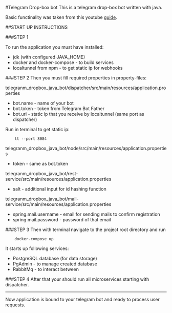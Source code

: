 #Telegram Drop-box bot
This is a telegram drop-box bot written with java.

Basic functinality was taken from this youtube [guide](https://youtube.com/playlist?list=PLV_4DSIw2vvI3_a6L_z5AlNaIdFNqQlW2).

##START UP INSTRUCTIONS

###STEP 1

To run the application you must have installed:
* jdk (with configured JAVA_HOME) 
* docker and docker-compose - to build services
* localtunnel from npm - to get static ip for webhooks

###STEP 2
Then you must fill required properties in property-files:

telegranm_dropbox_java_bot/dispatcher/src/main/resources/application.properties 
* bot.name - name of your bot
* bot.token - token from Telegram Bot Father
* bot.uri - static ip that you receive by localtunnel (same port as dispatcher)

Run in terminal to get static ip:
                   
        lt --port 8084
        
telegranm_dropbox_java_bot/node/src/main/resources/application.properties 
* token - same as bot.token

telegranm_dropbox_java_bot/rest-service/src/main/resources/application.properties 
* salt - additional input for id hashing function

telegranm_dropbox_java_bot/mail-service/src/main/resources/application.properties 
* spring.mail.username - email for sending mails to confirm registration
* spring.mail.password - password of that email

###STEP 3
  Then with terminal navigate to the project root directory and run

        docker-compose up

It starts up following services: 
* PostgreSQL database (for data storage)
* PgAdmin - to manage created database
* RabbitMq - to interact between

###STEP 4
After that your should run all microservices starting with dispatcher.

---
Now application is bound to your telegram bot and ready to process user requests.
